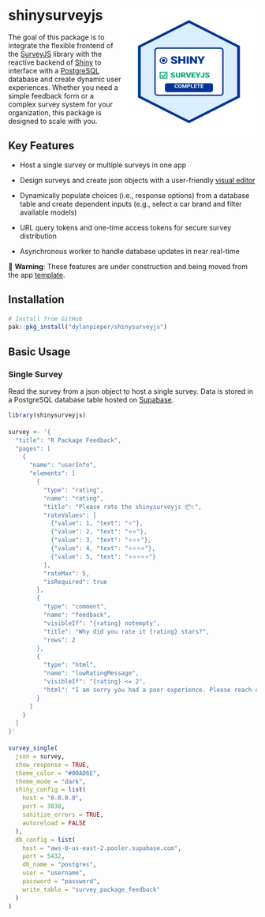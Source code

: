 # shinysurveyjs<img src="man/figures/SSJS-Hex.svg" align="right" width="275" height="275"/>

The goal of this package is to integrate the flexible frontend of the [SurveyJS](https://surveyjs.io/) library with the reactive backend of [Shiny](https://shiny.posit.co/) to interface with a [PostgreSQL](https://www.postgresql.org/) database and create dynamic user experiences. Whether you need a simple feedback form or a complex survey system for your organization, this package is designed to scale with you.

## Key Features

-   Host a single survey or multiple surveys in one app

-   Design surveys and create json objects with a user-friendly [visual editor](https://surveyjs.io/create-free-survey)

-   Dynamically populate choices (i.e., response options) from a database table and create dependent inputs (e.g., select a car brand and filter available models)

-   URL query tokens and one-time access tokens for secure survey distribution

-   Asynchronous worker to handle database updates in near real-time

🚧 **Warning**: These features are under construction and being moved from the app [template](https://github.com/dylanpieper/ShinySurveyJS-Template).

## Installation

``` r
# Install from GitHub
pak::pkg_install("dylanpieper/shinysurveyjs")
```

## Basic Usage

### Single Survey

Read the survey from a json object to host a single survey. Data is stored in a PostgreSQL database table hosted on [Supabase](https://supabase.com/).

``` r
library(shinysurveyjs)

survey <- '{
  "title": "R Package Feedback",
  "pages": [
    {
      "name": "userInfo",
      "elements": [
        {
          "type": "rating",
          "name": "rating",
          "title": "Please rate the shinysurveyjs 📦:",
          "rateValues": [
            {"value": 1, "text": "⭐"},
            {"value": 2, "text": "⭐⭐"},
            {"value": 3, "text": "⭐⭐⭐"},
            {"value": 4, "text": "⭐⭐⭐⭐"},
            {"value": 5, "text": "⭐⭐⭐⭐⭐"}
          ],
          "rateMax": 5,
          "isRequired": true
        },
        {
          "type": "comment",
          "name": "feedback",
          "visibleIf": "{rating} notempty",
          "title": "Why did you rate it {rating} stars?",
          "rows": 2
        },
        {
          "type": "html",
          "name": "lowRatingMessage",
          "visibleIf": "{rating} <= 2",
          "html": "I am sorry you had a poor experience. Please reach out to me at <b>dylanpieper@gmail.com</b> so I can help improve your experience."
        }
      ]
    }
  ]
}'

survey_single(
  json = survey,
  show_response = TRUE,
  theme_color = "#00AD6E",
  theme_mode = "dark",
  shiny_config = list(
    host = "0.0.0.0",
    port = 3838,
    sanitize_errors = TRUE,
    autoreload = FALSE
  ),
  db_config = list(
    host = "aws-0-us-east-2.pooler.supabase.com",
    port = 5432,
    db_name = "postgres",
    user = "username",
    password = "password",
    write_table = "survey_package_feedback"
  )
)
```

